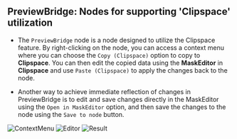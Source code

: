 ## PreviewBridge: Nodes for supporting 'Clipspace' utilization

* The ```PreviewBridge``` node is a node designed to utilize the Clipspace feature. By right-clicking on the node, you can access a context menu where you can choose the ```Copy (Clipspace)``` option to copy to **Clipspace**. You can then edit the copied data using the **MaskEditor** in **Clipspace** and use ```Paste (Clipspace)``` to apply the changes back to the node.

* Another way to achieve immediate reflection of changes in PreviewBridge is to edit and save changes directly in the MaskEditor using the ```Open in MaskEditor``` option, and then save the changes to the node using the ```Save to node``` button.

![ContextMenu](https://github.com/ltdrdata/ComfyUI-extension-tutorials/raw/Main/ComfyUI-Impact-Pack/images/PreviewBridge-ContextMenu.png)
![Editor](https://github.com/ltdrdata/ComfyUI-extension-tutorials/raw/Main/ComfyUI-Impact-Pack/images/PreviewBridge-Editor.png)
![Result](https://github.com/ltdrdata/ComfyUI-extension-tutorials/raw/Main/ComfyUI-Impact-Pack/images/PreviewBridge-Result.png)